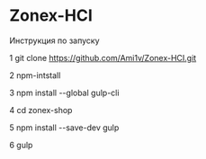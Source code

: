 # Zonex-HCI 


Инструкция по запуску

1 git clone https://github.com/Ami1v/Zonex-HCI.git

2 npm-intstall

3 npm install --global gulp-cli

4 cd zonex-shop

5 npm install --save-dev gulp

6 gulp
